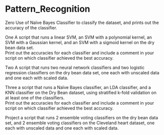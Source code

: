 # Pattern_Recognition
Zero
Use of Naïve Bayes Classifier to classify the dataset, and prints out the accuracy of the classifier.

One
A script that runs a linear SVM, an SVM with a polynomial kernel, an SVM with a Gaussian kernel, and an SVM with a sigmoid kernel on the dry bean data set.  
Print out the accuracies for each classifier and include a comment in your script on which classifier achieved the best accuracy.

Two
A script that runs two neural network classifiers and two logistic regression classifiers on the dry bean data set, 
one each with unscaled data and one each with scaled data.  

Three
a script that runs a Naïve Bayes classifier, an LDA classifier, and a KNN classifier on the Dry Bean dataset, using stratified k-fold validation on at least one of the classifiers.  
Print out the accuracies for each classifier and include a comment in your script on which classifier achieved the best accuracy.

Project
a script that runs 2 ensemble voting classifiers on the dry bean data set, and 2 ensemble voting classifiers on the Cleveland heart dataset, one each with unscaled data and one each with scaled data. 
